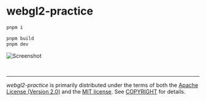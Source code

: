 webgl2-practice
========

```bash
pnpm i

pnpm build
pnpm dev
```

![Screenshot]

&nbsp;

--------
*webgl2-practice* is primarily distributed under the terms of both the [Apache
License (Version 2.0)] and the [MIT license]. See [COPYRIGHT] for details.

[Screenshot]: https://raw.githubusercontent.com/simnalamburt/i/master/webgl2-practice/screenshot.jpg

[Apache License (Version 2.0)]: LICENSE-APACHE
[MIT license]: LICENSE-MIT
[COPYRIGHT]: COPYRIGHT
